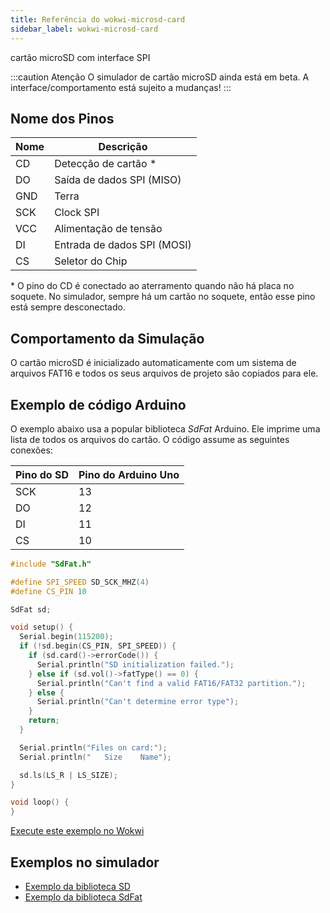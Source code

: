 ```yaml
---
title: Referência do wokwi-microsd-card
sidebar_label: wokwi-microsd-card
---
```


cartão microSD com interface SPI

<wokwi-microsd-card />

:::caution Atenção
O simulador de cartão microSD ainda está em beta. A interface/comportamento está sujeito a mudanças!
:::

## Nome dos Pinos

| Nome | Descrição                   |
| ---- | ----------------------------|
| CD   | Detecção de cartão \*       |
| DO   | Saída de dados SPI (MISO)   |
| GND  | Terra                       |
| SCK  | Clock SPI                   |
| VCC  | Alimentação de tensão       |
| DI   | Entrada de dados SPI (MOSI) |
| CS   | Seletor do Chip             |

\* O pino do CD é conectado ao aterramento quando não há placa no soquete. No simulador, sempre há um cartão no soquete, então esse pino está sempre desconectado.

## Comportamento da Simulação

O cartão microSD é inicializado automaticamente com um sistema de arquivos FAT16 e todos os seus arquivos de projeto são copiados para ele.

## Exemplo de código Arduino

O exemplo abaixo usa a popular biblioteca _SdFat_ Arduino. Ele imprime uma lista de todos os arquivos do cartão. O código assume as seguintes conexões:

| Pino do SD | Pino do Arduino Uno |
| ---------- | ------------------- |
| SCK        | 13                  |
| DO         | 12                  |
| DI         | 11                  |
| CS         | 10                  |

```cpp
#include "SdFat.h"

#define SPI_SPEED SD_SCK_MHZ(4)
#define CS_PIN 10

SdFat sd;

void setup() {
  Serial.begin(115200);
  if (!sd.begin(CS_PIN, SPI_SPEED)) {
    if (sd.card()->errorCode()) {
      Serial.println("SD initialization failed.");
    } else if (sd.vol()->fatType() == 0) {
      Serial.println("Can't find a valid FAT16/FAT32 partition.");
    } else {
      Serial.println("Can't determine error type");
    }
    return;
  }

  Serial.println("Files on card:");
  Serial.println("   Size    Name");

  sd.ls(LS_R | LS_SIZE);
}

void loop() {
}
```

[Execute este exemplo no Wokwi](https://wokwi.com/arduino/projects/310692660849410626)

## Exemplos no simulador

- [Exemplo da biblioteca SD](https://wokwi.com/arduino/projects/310542489623724609)
- [Exemplo da biblioteca SdFat](https://wokwi.com/arduino/projects/310692660849410626)
